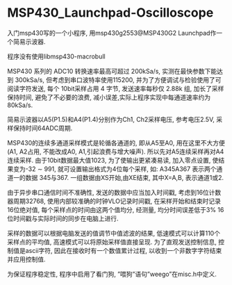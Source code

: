 MSP430_Launchpad-Oscilloscope
==================
入门msp430写的一个小程序, 用msp430g2553@MSP430G2 Launchpad作一个简易示波器.

程序没有使用libmsp430-macrobull

MSP430 系列的 ADC10 转换速率最高可超过 200kSa/s, 实测在最快参数下能达到 300kSa/s, 但考虑到串口波特率使用115200, 并为了方便调试与检验使用了可阅读字符发送, 每个 10bit采样占用 4 字节, 发送速率每秒仅 2.88k 组, 加长了采样保持时间, 避免了不必要的浪费, 减小误差,实际上程序实现中每通道速率约为 80kSa/s.


简易示波器以A5(P1.5)和A4(P1.4)分别作为Ch1, Ch2采样电压, 参考电压2.5V, 采样保持时间64ADC周期.

MSP430的连续多通道采样模式是轮循各通道的, 即从A5至A0, 用在这里不大方便(A1, A2占用, 不能改成A0, A1,引起浪费与增大噪声). 所以先对A5连续采样再对A4连续采样. 由于10bit数据最大值1023, 为了使输出更紧凑易读, 加入零点设置, 使结果变为-32 ∼ 991, 就可设置输出格式为4位每个采样, 如: A345A367 表示两个通道一的数据 345与367. 一组数据由XS开始,由XE结束, 其中X=A,B, 表示通道1或2.

由于异步串口通信时间不准确性, 发送的数据中应当加入时间戳, 考虑到16位计数器周期32768, 使用内部较准确的时钟VLO记录时间戳, 在采样开始和结束时记录16位绝对值, 每个采样点的时间由这两个值均分, 经测量, 均分时间误差低于3% 16位时间戳与实际时间的同步在电脑上进行.

采样的数据可以根据电脑发送的值调节中值滤波的结果, 低速模式可以计算110个采样点的平均值, 高速模式可以将原始采样值直接呈现. 为了直观发送控制信息, 控制值是ascii字符, 因此在接收时有一个数值累计过程, 以收到一个非数字字符结束并应用控制值.

为保证程序稳定性, 程序中启用了看门狗, ”喂狗”语句”weego”在misc.h中定义.

